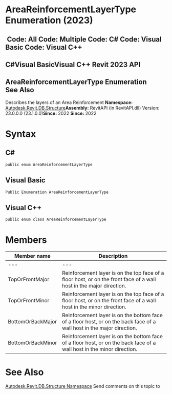 # AreaReinforcementLayerType Enumeration (2023)

﻿
 Code: All Code: Multiple Code: C# Code: Visual Basic Code: Visual C++   
---  
C#Visual BasicVisual C++
Revit 2023 API  
---  
AreaReinforcementLayerType Enumeration  
See Also  
---  
Describes the layers of an Area Reinforcement 
**Namespace:** [Autodesk.Revit.DB.Structure](d586b341-f687-9d90-e96d-255806b7d4fc.md "Autodesk.Revit.DB.Structure Namespace")**Assembly:** RevitAPI (in RevitAPI.dll) Version: 23.0.0.0 (23.1.0.0)**Since:** 2022 **Since:** 2022 
# Syntax
C#  
---  
```text
public enum AreaReinforcementLayerType
```
  
Visual Basic  
---  
```text
Public Enumeration AreaReinforcementLayerType
```
  
Visual C++  
---  
```text
public enum class AreaReinforcementLayerType
```
  
# Members
| Member name | Description |
| --- | --- |
| --- | --- |
| TopOrFrontMajor | Reinforcement layer is on the top face of a floor host, or on the front face of a wall host in the major direction. |
| TopOrFrontMinor | Reinforcement layer is on the top face of a floor host, or on the front face of a wall host in the minor direction. |
| BottomOrBackMajor | Reinforcement layer is on the bottom face of a floor host, or on the back face of a wall host in the major direction. |
| BottomOrBackMinor | Reinforcement layer is on the bottom face of a floor host, or on the back face of a wall host in the minor direction. |

# See Also
[Autodesk.Revit.DB.Structure Namespace](d586b341-f687-9d90-e96d-255806b7d4fc.md "Autodesk.Revit.DB.Structure Namespace")
Send comments on this topic to 